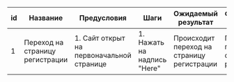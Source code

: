 | id  | Название | Предусловия | Шаги | Ожидаемый результат | Фактический результат |
| ------------- | ------------- |------------- |------------- |------------- |------------- |
| 1  | Переход на страницу регистрации | 1. Сайт открыт на первоначальной странице| 1. Нажать на надпись "Here"  | Происходит переход на страницу регистрации | Происходит переход на страницу регистрации |
